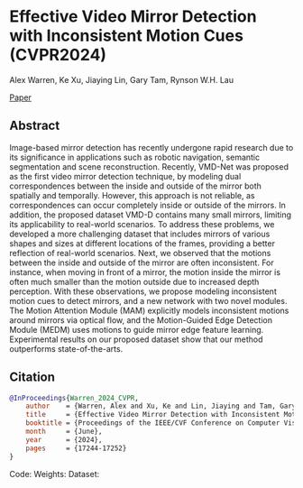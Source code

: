 # Effective Video Mirror Detection with Inconsistent Motion Cues (CVPR2024)
Alex Warren, Ke Xu, Jiaying Lin, Gary Tam, Rynson W.H. Lau

[Paper](https://openaccess.thecvf.com/content/CVPR2024/papers/Warren_Effective_Video_Mirror_Detection_with_Inconsistent_Motion_Cues_CVPR_2024_paper.pdf)

## Abstract 
Image-based mirror detection has recently undergone rapid research due to its significance in applications such as robotic navigation, semantic segmentation and scene reconstruction. Recently, VMD-Net was proposed as the first video mirror detection technique, by modeling dual correspondences between the inside and outside of the mirror both spatially and temporally. However, this approach is not reliable, as correspondences can occur completely inside or outside of the mirrors. In addition, the proposed dataset VMD-D contains many small mirrors, limiting its applicability to real-world scenarios. To address these problems, we developed a more challenging dataset that includes mirrors of various shapes and sizes at different locations of the frames, providing a better reflection of real-world scenarios. Next, we observed that the motions between the inside and outside of the mirror are often inconsistent. For instance, when moving in front of a mirror, the motion inside the mirror is often much smaller than the motion outside due to increased depth perception. With these observations, we propose modeling inconsistent motion cues to detect mirrors, and a new network with two novel modules. The Motion Attention Module (MAM) explicitly models inconsistent motions around mirrors via optical flow, and the Motion-Guided Edge Detection Module (MEDM) uses motions to guide mirror edge feature learning. Experimental results on our proposed dataset show that our method outperforms state-of-the-arts.

## Citation
```bibtex
@InProceedings{Warren_2024_CVPR,
    author    = {Warren, Alex and Xu, Ke and Lin, Jiaying and Tam, Gary K.L. and Lau, Rynson W.H.},
    title     = {Effective Video Mirror Detection with Inconsistent Motion Cues},
    booktitle = {Proceedings of the IEEE/CVF Conference on Computer Vision and Pattern Recognition (CVPR)},
    month     = {June},
    year      = {2024},
    pages     = {17244-17252}
}
```

Code:
Weights:
Dataset:

